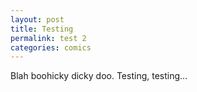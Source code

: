 ```yaml
---
layout: post
title: Testing
permalink: test 2
categories: comics
---
```


Blah boohicky dicky doo. Testing, testing...
